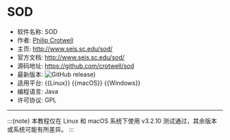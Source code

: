 # SOD

- 软件名称: SOD
- 作者: [Philip Crotwell](https://github.com/crotwell)
- 主页: <http://www.seis.sc.edu/sod/>
- 官方文档: <http://www.seis.sc.edu/sod/>
- 源码地址: <https://github.com/crotwell/sod>
- 最新版本: ![GitHub release)](https://img.shields.io/github/v/release/crotwell/sod)
- 适用平台: {{Linux}} {{macOS}} {{Windows}}
- 编程语言: Java
- 许可协议: GPL

---

:::{note}
本教程仅在 Linux 和 macOS 系统下使用 v3.2.10 测试通过，其余版本或系统可能有所差异。
:::

